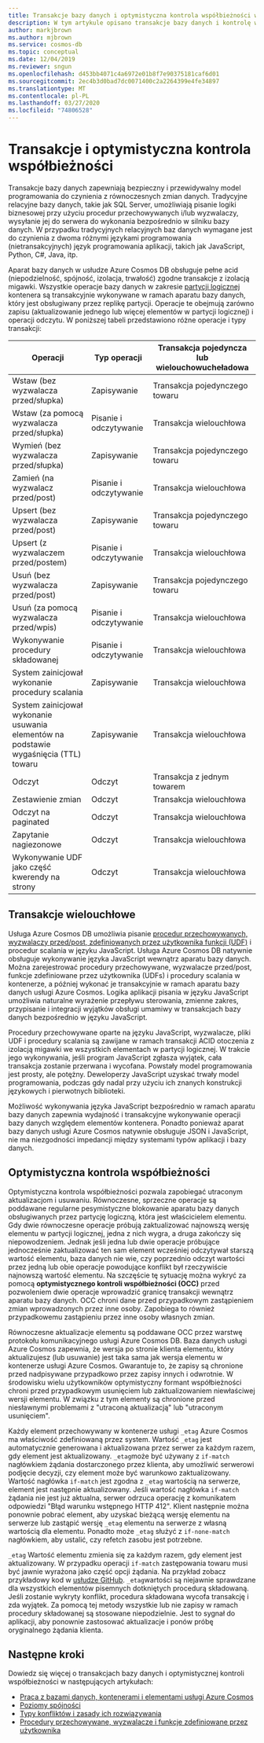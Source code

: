 ```yaml
---
title: Transakcje bazy danych i optymistyczna kontrola współbieżności w usłudze Azure Cosmos DB
description: W tym artykule opisano transakcje bazy danych i kontrolę współbieżności optymistycznej w usłudze Azure Cosmos DB
author: markjbrown
ms.author: mjbrown
ms.service: cosmos-db
ms.topic: conceptual
ms.date: 12/04/2019
ms.reviewer: sngun
ms.openlocfilehash: d453bb4071c4a6972e01b8f7e90375181caf6d01
ms.sourcegitcommit: 2ec4b3d0bad7dc0071400c2a2264399e4fe34897
ms.translationtype: MT
ms.contentlocale: pl-PL
ms.lasthandoff: 03/27/2020
ms.locfileid: "74806528"
---
```

# <a name="transactions-and-optimistic-concurrency-control"></a>Transakcje i optymistyczna kontrola współbieżności

Transakcje bazy danych zapewniają bezpieczny i przewidywalny model programowania do czynienia z równoczesnych zmian danych. Tradycyjne relacyjne bazy danych, takie jak SQL Server, umożliwiają pisanie logiki biznesowej przy użyciu procedur przechowywanych i/lub wyzwalaczy, wysyłanie jej do serwera do wykonania bezpośrednio w silniku bazy danych. W przypadku tradycyjnych relacyjnych baz danych wymagane jest do czynienia z dwoma różnymi językami programowania (nietransakcyjnych) język programowania aplikacji, takich jak JavaScript, Python, C#, Java, itp.

Aparat bazy danych w usłudze Azure Cosmos DB obsługuje pełne acid (niepodzielność, spójność, izolacja, trwałość) zgodne transakcje z izolacją migawki. Wszystkie operacje bazy danych w zakresie [partycji logicznej](partition-data.md) kontenera są transakcyjnie wykonywane w ramach aparatu bazy danych, który jest obsługiwany przez replikę partycji. Operacje te obejmują zarówno zapisu (aktualizowanie jednego lub więcej elementów w partycji logicznej) i operacji odczytu. W poniższej tabeli przedstawiono różne operacje i typy transakcji:

| **Operacji**  | **Typ operacji** | **Transakcja pojedyncza lub wielouchowucheładowa** |
|---------|---------|---------|
| Wstaw (bez wyzwalacza przed/słupka) | Zapisywanie | Transakcja pojedynczego towaru |
| Wstaw (za pomocą wyzwalacza przed/słupka) | Pisanie i odczytywanie | Transakcja wielouchłowa |
| Wymień (bez wyzwalacza przed/słupka) | Zapisywanie | Transakcja pojedynczego towaru |
| Zamień (na wyzwalacz przed/post) | Pisanie i odczytywanie | Transakcja wielouchłowa |
| Upsert (bez wyzwalacza przed/post) | Zapisywanie | Transakcja pojedynczego towaru |
| Upsert (z wyzwalaczem przed/postem) | Pisanie i odczytywanie | Transakcja wielouchłowa |
| Usuń (bez wyzwalacza przed/post) | Zapisywanie | Transakcja pojedynczego towaru |
| Usuń (za pomocą wyzwalacza przed/wpis) | Pisanie i odczytywanie | Transakcja wielouchłowa |
| Wykonywanie procedury składowanej | Pisanie i odczytywanie | Transakcja wielouchłowa |
| System zainicjował wykonanie procedury scalania | Zapisywanie | Transakcja wielouchłowa |
| System zainicjował wykonanie usuwania elementów na podstawie wygaśnięcia (TTL) towaru | Zapisywanie | Transakcja wielouchłowa |
| Odczyt | Odczyt | Transakcja z jednym towarem |
| Zestawienie zmian | Odczyt | Transakcja wielouchłowa |
| Odczyt na paginated | Odczyt | Transakcja wielouchłowa |
| Zapytanie nagiezonowe | Odczyt | Transakcja wielouchłowa |
| Wykonywanie UDF jako część kwerendy na strony | Odczyt | Transakcja wielouchłowa |

## <a name="multi-item-transactions"></a>Transakcje wielouchłowe

Usługa Azure Cosmos DB umożliwia pisanie [procedur przechowywanych, wyzwalaczy przed/post, zdefiniowanych przez użytkownika funkcji (UDF)](stored-procedures-triggers-udfs.md) i procedur scalania w języku JavaScript. Usługa Azure Cosmos DB natywnie obsługuje wykonywanie języka JavaScript wewnątrz aparatu bazy danych. Można zarejestrować procedury przechowywane, wyzwalacze przed/post, funkcje zdefiniowane przez użytkownika (UDFs) i procedury scalania w kontenerze, a później wykonać je transakcyjnie w ramach aparatu bazy danych usługi Azure Cosmos. Logika aplikacji pisania w języku JavaScript umożliwia naturalne wyrażenie przepływu sterowania, zmienne zakres, przypisanie i integracji wyjątków obsługi umamiwy w transakcjach bazy danych bezpośrednio w języku JavaScript.

Procedury przechowywane oparte na języku JavaScript, wyzwalacze, pliki UDF i procedury scalania są zawijane w ramach transakcji ACID otoczenia z izolacją migawki we wszystkich elementach w partycji logicznej. W trakcie jego wykonywania, jeśli program JavaScript zgłasza wyjątek, cała transakcja zostanie przerwana i wycofana. Powstały model programowania jest prosty, ale potężny. Deweloperzy JavaScript uzyskać trwały model programowania, podczas gdy nadal przy użyciu ich znanych konstrukcji językowych i pierwotnych biblioteki.

Możliwość wykonywania języka JavaScript bezpośrednio w ramach aparatu bazy danych zapewnia wydajność i transakcyjne wykonywanie operacji bazy danych względem elementów kontenera. Ponadto ponieważ aparat bazy danych usługi Azure Cosmos natywnie obsługuje JSON i JavaScript, nie ma niezgodności impedancji między systemami typów aplikacji i bazy danych.

## <a name="optimistic-concurrency-control"></a>Optymistyczna kontrola współbieżności

Optymistyczna kontrola współbieżności pozwala zapobiegać utraconym aktualizacjom i usuwaniu. Równoczesne, sprzeczne operacje są poddawane regularne pesymistyczne blokowanie aparatu bazy danych obsługiwanych przez partycję logiczną, która jest właścicielem elementu. Gdy dwie równoczesne operacje próbują zaktualizować najnowszą wersję elementu w partycji logicznej, jedna z nich wygra, a druga zakończy się niepowodzeniem. Jednak jeśli jedna lub dwie operacje próbujące jednocześnie zaktualizować ten sam element wcześniej odczytywał starszą wartość elementu, baza danych nie wie, czy poprzednio odczyt wartości przez jedną lub obie operacje powodujące konflikt był rzeczywiście najnowszą wartość elementu. Na szczęście tę sytuację można wykryć za pomocą **optymistycznego kontroli współbieżności (OCC)** przed pozwoleniem dwie operacje wprowadzić granicę transakcji wewnątrz aparatu bazy danych. OCC chroni dane przed przypadkowym zastąpieniem zmian wprowadzonych przez inne osoby. Zapobiega to również przypadkowemu zastąpieniu przez inne osoby własnych zmian.

Równoczesne aktualizacje elementu są poddawane OCC przez warstwę protokołu komunikacyjnego usługi Azure Cosmos DB. Baza danych usługi Azure Cosmos zapewnia, że wersja po stronie klienta elementu, który aktualizujesz (lub usuwanie) jest taka sama jak wersja elementu w kontenerze usługi Azure Cosmos. Gwarantuje to, że zapisy są chronione przed nadpisywane przypadkowo przez zapisy innych i odwrotnie. W środowisku wielu użytkowników optymistyczny formant współbieżności chroni przed przypadkowym usunięciem lub zaktualizowaniem niewłaściwej wersji elementu. W związku z tym elementy są chronione przed niesławnymi problemami z "utraconą aktualizacją" lub "utraconym usunięciem".

Każdy element przechowywany w kontenerze usługi `_etag` Azure Cosmos ma właściwość zdefiniowaną przez system. Wartość `_etag` jest automatycznie generowana i aktualizowana przez serwer za każdym razem, gdy element jest aktualizowany. `_etag`może być używany z `if-match` nagłówkiem żądania dostarczonego przez klienta, aby umożliwić serwerowi podjęcie decyzji, czy element może być warunkowo zaktualizowany. Wartość nagłówka `if-match` jest zgodna z `_etag` wartością na serwerze, element jest następnie aktualizowany. Jeśli wartość nagłówka `if-match` żądania nie jest już aktualna, serwer odrzuca operację z komunikatem odpowiedzi "Błąd warunku wstępnego HTTP 412". Klient następnie można ponownie pobrać element, aby uzyskać bieżącą wersję elementu na serwerze lub zastąpić wersję `_etag` elementu na serwerze z własną wartością dla elementu. Ponadto może `_etag` służyć z `if-none-match` nagłówkiem, aby ustalić, czy refetch zasobu jest potrzebne.

`_etag` Wartość elementu zmienia się za każdym razem, gdy element jest aktualizowany. W przypadku operacji `if-match` zastępowania towaru musi być jawnie wyrażona jako część opcji żądania. Na przykład zobacz przykładowy kod w [usłudze GitHub](https://github.com/Azure/azure-cosmos-dotnet-v3/blob/master/Microsoft.Azure.Cosmos.Samples/Usage/ItemManagement/Program.cs#L578-L674). `_etag`wartości są niejawnie sprawdzane dla wszystkich elementów pisemnych dotkniętych procedurą składowaną. Jeśli zostanie wykryty konflikt, procedura składowana wycofa transakcję i zda wyjątek. Za pomocą tej metody wszystkie lub nie zapisy w ramach procedury składowanej są stosowane niepodzielnie. Jest to sygnał do aplikacji, aby ponownie zastosować aktualizacje i ponów próbę oryginalnego żądania klienta.

## <a name="next-steps"></a>Następne kroki

Dowiedz się więcej o transakcjach bazy danych i optymistycznej kontroli współbieżności w następujących artykułach:

- [Praca z bazami danych, kontenerami i elementami usługi Azure Cosmos](databases-containers-items.md)
- [Poziomy spójności](consistency-levels.md)
- [Typy konfliktów i zasady ich rozwiązywania](conflict-resolution-policies.md)
- [Procedury przechowywane, wyzwalacze i funkcje zdefiniowane przez użytkownika](stored-procedures-triggers-udfs.md)
